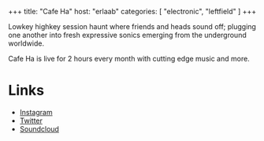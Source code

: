 +++
title: "Cafe Ha"
host: "erlaab"
categories: [
  "electronic",
  "leftfield"
]
+++

Lowkey highkey session haunt where friends and heads sound off; plugging one another into fresh expressive sonics emerging from the underground worldwide.

Cafe Ha is live for 2 hours every month with cutting edge music and more.

# Links

- [Instagram](https://instagram.com/erlaab)
- [Twitter](https://twitter.com/errrlaab)
- [Soundcloud](https://soundcloud.com/erlaab)

